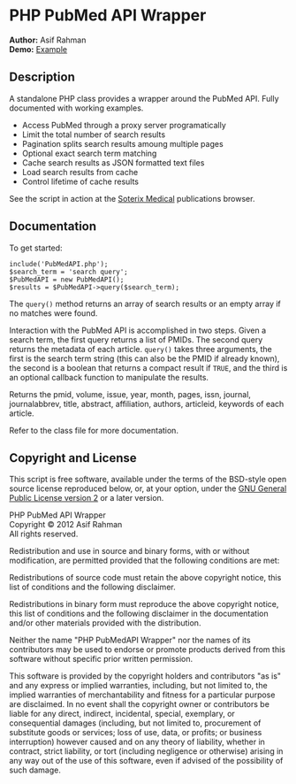PHP PubMed API Wrapper
======================

**Author:** Asif Rahman  
**Demo:** [Example](http://neuralengr.com/asifr/PubMedAPI/)

## Description

A standalone PHP class provides a wrapper around the PubMed API. Fully documented with working examples.

- Access PubMed through a proxy server programatically
- Limit the total number of search results
- Pagination splits search results amoung multiple pages
- Optional exact search term matching
- Cache search results as JSON formatted text files
- Load search results from cache
- Control lifetime of cache results

See the script in action at the [Soterix Medical](http://soterixmedical.com/learn/publications.php) publications browser.

## Documentation

To get started:

    include('PubMedAPI.php');
    $search_term = 'search query';
    $PubMedAPI = new PubMedAPI();
    $results = $PubMedAPI->query($search_term);

The `query()` method returns an array of search results or an empty array if no matches were found.

Interaction with the PubMed API is accomplished in two steps. Given a search term, the first query returns a list of PMIDs. The second query returns the metadata of each article. `query()` takes three arguments, the first is the search term string (this can also be the PMID if already known), the second is a boolean that returns a compact result if `TRUE`, and the third is an optional callback function to manipulate the results.

Returns the pmid, volume, issue, year, month, pages, issn, journal, journalabbrev, title, abstract, affiliation, authors, articleid, keywords of each article.

Refer to the class file for more documentation.

## Copyright and License

This script is free software, available under the terms of the BSD-style open source license reproduced below, or, at your option, under the [GNU General Public License version 2](http://www.gnu.org/licenses/gpl-2.0.txt) or a later version.

PHP PubMed API Wrapper  
Copyright © 2012 Asif Rahman  
All rights reserved.

Redistribution and use in source and binary forms, with or without modification, are permitted provided that the following conditions are met:

Redistributions of source code must retain the above copyright notice, this list of conditions and the following disclaimer.

Redistributions in binary form must reproduce the above copyright notice, this list of conditions and the following disclaimer in the documentation and/or other materials provided with the distribution.

Neither the name "PHP PubMedAPI Wrapper" nor the names of its contributors may be used to endorse or promote products derived from this software without specific prior written permission.

This software is provided by the copyright holders and contributors "as is" and any express or implied warranties, including, but not limited to, the implied warranties of merchantability and fitness for a particular purpose are disclaimed. In no event shall the copyright owner or contributors be liable for any direct, indirect, incidental, special, exemplary, or consequential damages (including, but not limited to, procurement of substitute goods or services; loss of use, data, or profits; or business interruption) however caused and on any theory of liability, whether in contract, strict liability, or tort (including negligence or otherwise) arising in any way out of the use of this software, even if advised of the possibility of such damage.